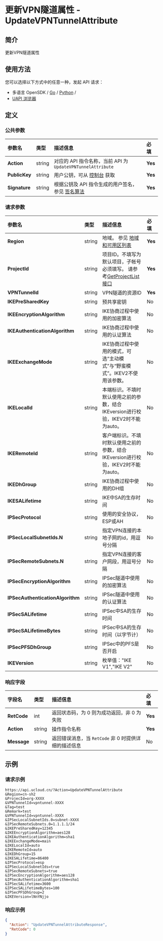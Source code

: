 # 更新VPN隧道属性 - UpdateVPNTunnelAttribute

## 简介

更新VPN隧道属性






## 使用方法

您可以选择以下方式中的任意一种，发起 API 请求：
- 多语言 OpenSDK / [Go](https://github.com/ucloud/ucloud-sdk-go) / [Python](https://github.com/ucloud/ucloud-sdk-python3) /
- [UAPI 浏览器](https://console.ucloud.cn/uapi/detail?id=UpdateVPNTunnelAttribute)


## 定义

### 公共参数

| 参数名 | 类型 | 描述信息 | 必填 |
|:---|:---|:---|:---|
| **Action**     | string  | 对应的 API 指令名称，当前 API 为 `UpdateVPNTunnelAttribute`                        | **Yes** |
| **PublicKey**  | string  | 用户公钥，可从 [控制台](https://console.ucloud.cn/uapi/apikey) 获取                                             | **Yes** |
| **Signature**  | string  | 根据公钥及 API 指令生成的用户签名，参见 [签名算法](api/summary/signature.md)  | **Yes** |

### 请求参数

| 参数名 | 类型 | 描述信息 | 必填 |
|:---|:---|:---|:---|
| **Region** | string | 地域。 参见 [地域和可用区列表](api/summary/regionlist) |**Yes**|
| **ProjectId** | string | 项目ID。不填写为默认项目，子帐号必须填写。 请参考[GetProjectList接口](api/summary/get_project_list) |**Yes**|
| **VPNTunnelId** | string | VPN隧道的资源ID |**Yes**|
| **IKEPreSharedKey** | string | 预共享密钥 |No|
| **IKEEncryptionAlgorithm** | string | IKE协商过程中使用的加密算法 |No|
| **IKEAuthenticationAlgorithm** | string | IKE协商过程中使用的认证算法 |No|
| **IKEExchangeMode** | string | IKE协商过程中使用的模式，可选“主动模式”与“野蛮模式”。IKEV2不使用该参数。 |No|
| **IKELocalId** | string | 本端标识。不填时默认使用之前的参数，结合IKEversion进行校验，IKEV2时不能为auto。 |No|
| **IKERemoteId** | string | 客户端标识。不填时默认使用之前的参数，结合IKEversion进行校验，IKEV2时不能为auto。 |No|
| **IKEDhGroup** | string | IKE协商过程中使用的DH组 |No|
| **IKESALifetime** | string | IKE中SA的生存时间 |No|
| **IPSecProtocol** | string | 使用的安全协议，ESP或AH |No|
| **IPSecLocalSubnetIds.N** | string | 指定VPN连接的本地子网的id，用逗号分隔 |No|
| **IPSecRemoteSubnets.N** | string | 指定VPN连接的客户网段，用逗号分隔 |No|
| **IPSecEncryptionAlgorithm** | string | IPSec隧道中使用的加密算法 |No|
| **IPSecAuthenticationAlgorithm** | string | IPSec隧道中使用的认证算法 |No|
| **IPSecSALifetime** | string | IPSec中SA的生存时间 |No|
| **IPSecSALifetimeBytes** | string | IPSec中SA的生存时间（以字节计） |No|
| **IPSecPFSDhGroup** | string | IPSec中的PFS是否开启 |No|
| **IKEVersion** | string | 枚举值："IKE V1","IKE V2" |No|

### 响应字段

| 字段名 | 类型 | 描述信息 | 必填 |
|:---|:---|:---|:---|
| **RetCode** | int | 返回状态码，为 0 则为成功返回，非 0 为失败 |**Yes**|
| **Action** | string | 操作指令名称 |**Yes**|
| **Message** | string | 返回错误消息，当 `RetCode` 非 0 时提供详细的描述信息 |No|




## 示例

### 请求示例
    
```
https://api.ucloud.cn/?Action=UpdateVPNTunnelAttribute
&Region=cn-sh2
&ProjecId=org-XXXX
&VPNTunnelId=vpntunnel-XXXX
&Tag=test
&Remark=test
&VPNTunnelId=vpntunnel-XXXX
&IPSecLocalSubnetIds.0=subnet-XXXX
&IPSecRemoteSubnets.0=1.1.1.1/24
&IKEPreSharedKey=12345
&IKEEncryptionAlgorithm=aes128
&IKEAuthenticationAlgorithm=sha1
&IKEExchangeMode=main
&IKELocalId=auto
&IKERemoteId=auto
&IKEDhGroup=15
&IKESALifetime=86400
&IPSecProtocol=esp
&IPSecLocalSubnetIds=true
&IPSecRemoteSubnets=true
&IPSecEncryptionAlgorithm=aes128
&IPSecAuthenticationAlgorithm=sha1
&IPSecSALifetime=3600
&IPSecSALifetimeBytes=100
&IPSecPFSDhGroup=2
&IKEVersion=lNnYNjjo
```

### 响应示例
    
```json
{
  "Action": "UpdateVPNTunnelAttributeResponse",
  "RetCode": 0
}
```





